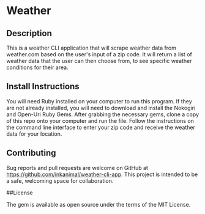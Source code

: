 # Weather

## Description

This is a weather CLI application that will scrape weather data from weather.com
based on the user's input of a zip code. It will return a list of weather data that the user can then choose from, to see specific weather conditions for their area.

## Install Instructions

You will need Ruby installed on your computer to run this program. If they are not already installed, you will need to download and install the Nokogiri and Open-Uri Ruby Gems. After grabbing the necessary gems, clone a copy of this repo onto your computer and run the file. Follow the instructions on the command line interface to enter your zip code and receive the weather data for your location.

## Contributing

Bug reports and pull requests are welcome on GitHub at https://github.com/inkanimal/weather-cli-app. This project is intended to be a safe, welcoming space for collaboration.

##License

The gem is available as open source under the terms of the MIT License.
